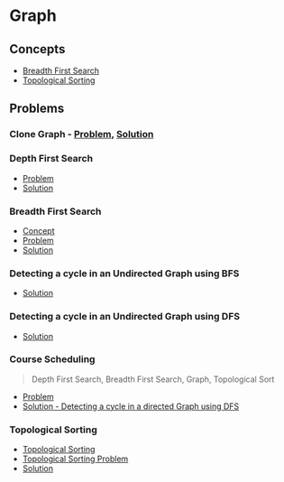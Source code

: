 # Graph

## Concepts

- [Breadth First Search](https://www.geeksforgeeks.org/breadth-first-search-or-bfs-for-a-graph/)
- [Topological Sorting](https://www.geeksforgeeks.org/topological-sorting/)


## Problems 

### Clone Graph - [Problem](https://leetcode.com/problems/clone-graph/submissions/), [Solution](/CompetitiveProgramming/Graph/cloneGraph.py)


### Depth First Search

- [Problem](https://practice.geeksforgeeks.org/problems/depth-first-traversal-for-a-graph/1)
- [Solution](/CompetitiveProgramming/Graph/depthFirstSearch.py)

### Breadth First Search

- [Concept](https://www.geeksforgeeks.org/breadth-first-search-or-bfs-for-a-graph/)
- [Problem](https://practice.geeksforgeeks.org/problems/bfs-traversal-of-graph/1)
- [Solution](/CompetitiveProgramming/Graph/breadthFirstSearch.py)

### Detecting a cycle in an Undirected Graph using BFS

- [Solution](/CompetitiveProgramming/Graph/undirectedGraphCycleDetectionWithBFS.py)

### Detecting a cycle in an Undirected Graph using DFS

- [Solution](/CompetitiveProgramming/Graph/undirectedGraphCycleDetectionWithDFS.py)


### Course Scheduling 

> Depth First Search, Breadth First Search, Graph, Topological Sort 

- [Problem](https://leetcode.com/problems/course-schedule/submissions/)
- [Solution - Detecting a cycle in a directed Graph using DFS](/CompetitiveProgramming/Graph/courseScheduling-1.py)

### Topological Sorting 

- [Topological Sorting](https://www.geeksforgeeks.org/topological-sorting/)
- [Topological Sorting Problem](https://practice.geeksforgeeks.org/problems/topological-sort/1)
- [Solution]()